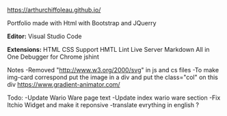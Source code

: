 https://arthurchiffoleau.github.io/

Portfolio made with
Html with Bootstrap and JQuerry

**Editor:**
Visual Studio Code

**Extensions:**
HTML CSS Support
HMTL Lint
Live Server
Markdown All in One
Debugger for Chrome
jshint

Notes
-Removed "http://www.w3.org/2000/svg" in js and cs files
-To make img-card correspond put the image in a div and put the class="col" on this div
https://www.gradient-animator.com/

Todo:
-Update Wario Ware page text
-Update index wario ware section
-Fix Itchio Widget and make it reponsive
-translate evrything in english ?
